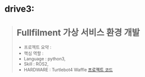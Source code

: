 # drive3: 
> # Fullfilment 가상 서비스 환경 개발
> - 프로젝트 요약 : 
> - 핵심 역할 :  
> - Language : python3,
> - Skill : ROS2, 
> - HARDWARE : Turtlebot4 Waffle
> [프로젝트 코드](https://github.com/yc6128/Rokey_week6)
